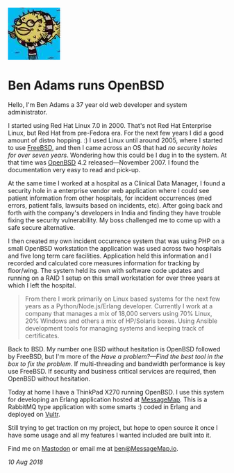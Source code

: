 <p><a href="/" alt="avatar" title="home page"><img src="ben.jpeg" class="avatar"></a></p>

# Ben Adams runs OpenBSD

Hello, I'm Ben Adams a 37 year old web developer and system
administrator.

I started using Red Hat Linux 7.0 in 2000. That's not Red Hat
Enterprise Linux, but Red Hat from pre-Fedora era.  For the next
few years I did a good amount of distro hopping. :) I used Linux
until around 2005, where I started to use [FreeBSD], and then I
came across an OS that had _no security holes for over seven years_.
Wondering how this could be I dug in to the system.  At that time
was [OpenBSD] 4.2 released&mdash;November 2007. I found the
documentation very easy to read and pick-up.

At the same time I worked at a hospital as a Clinical Data Manager,
I found a security hole in a enterprise vendor web application where
I could see patient information from other hospitals, for incident
occurrences (med errors, patient falls, lawsuits based on incidents,
etc).  After going back and forth with the company's developers in
India and finding they have trouble fixing the security vulnerability.
My boss challenged me to come up with a safe secure alternative.

I then created my own incident occurrence system that was using PHP
on a small OpenBSD workstation the application was used across two
hospitals and five long term care facilities. Application held this
information and I recorded and calculated core measures information
for tracking by floor/wing.  The system held its own with software
code updates and running on a RAID 1 setup on this small workstation
for over three years at which I left the hospital.

> From there I work primarily on Linux based systems for the next
few years as a Python/Node.js/Erlang developer.  Currently I work
at a company that manages a mix of 18,000 servers using 70% Linux,
20% Windows and others a mix of HP/Solaris boxes.  Using Ansible
development tools for managing systems and keeping track of
certificates.

Back to BSD. My number one BSD without hesitation is OpenBSD followed
by FreeBSD, but I'm more of the _Have a problem?&mdash;Find the
best tool in the box to fix the problem_.  If multi-threading and
bandwidth performance is key use FreeBSD.  If security and business
critical services are required, then OpenBSD without hesitation.

Today at home I have a ThinkPad X270 running OpenBSD.  I use this
system for developing an Erlang application hosted at
[MessageMap](https://MessageMap.io). This is a RabbitMQ type
application with some smarts :) coded in Erlang and deployed on
[Vultr](http://vultr.com).

Still trying to get traction on my project, but hope to open source
it once I have some usage and all my features I wanted included are
built into it.

Find me on [Mastodon] or email me at ben@MessageMap.io.

_10 Aug 2018_

[Mastodon]: https://bsd.network/@MessageMap_io
[FreeBSD]: https://www.freebsd.org
[OpenBSD]: https://www.openbsd.org
